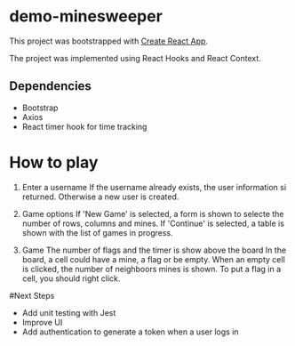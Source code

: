 # demo-minesweeper


This project was bootstrapped with [Create React App](https://github.com/facebook/create-react-app).

The project was implemented using React Hooks and React Context.

## Dependencies
* Bootstrap
* Axios
* React timer hook for time tracking

# How to play

1. Enter a username
    If the username already exists, the user information si returned. Otherwise a new user is created.

2. Game options
    If 'New Game' is selected, a form is shown to selecte the number of rows, columns and mines. 
    If 'Continue' is selected, a table is shown with the list of games in progress.

3. Game
    The number of flags and the timer is show above the board
    In the board, a cell could have a mine, a flag or be empty.
    When an empty cell is clicked, the number of neighboors mines is shown.
    To put a flag in a cell, you should right click.

#Next Steps
* Add unit testing with Jest
* Improve UI
* Add authentication to generate a token when a user logs in
